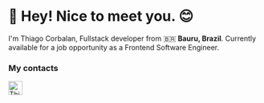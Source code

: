 <h1> 👋 Hey! Nice to meet you. 😊</h1>

<p>I'm Thiago Corbalan, Fullstack developer from 🇧🇷 <strong>Bauru, Brazil</strong>. Currently available for a job opportunity as a Frontend Software Engineer.</p>

### My contacts

<a href="https://www.linkedin.com/in/thiagocorbalan" target="_blank"><img alt="Thiago-Linkding" height="28" width="28" src="https://cdn.jsdelivr.net/gh/devicons/devicon/icons/linkedin/linkedin-original.svg"></a>
